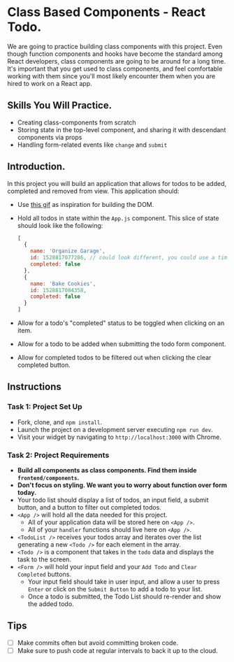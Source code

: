 # Class Based Components - React Todo.

We are going to practice building class components with this project. Even though function components and hooks have become the standard among React developers, class components are going to be around for a long time. It's important that you get used to class components, and feel comfortable working with them since you'll most likely encounter them when you are hired to work on a React app.

## Skills You Will Practice.

- Creating class-components from scratch
- Storing state in the top-level component, and sharing it with descendant components via props
- Handling form-related events like `change` and `submit`

## Introduction.

In this project you will build an application that allows for todos to be added, completed and removed from view. This application should:

- Use [this gif](./todo.gif) as inspiration for building the DOM.
- Hold all todos in state within the `App.js` component. This slice of state should look like the following:

  ```js
  [
    {
      name: 'Organize Garage',
      id: 1528817077286, // could look different, you could use a timestamp to generate it
      completed: false
    },
    {
      name: 'Bake Cookies',
      id: 1528817084358,
      completed: false
    }
  ]
  ```

- Allow for a todo's "completed" status to be toggled when clicking on an item.
- Allow for a todo to be added when submitting the todo form component.
- Allow for completed todos to be filtered out when clicking the clear completed button.

## Instructions

### Task 1: Project Set Up

- Fork, clone, and `npm install`.
- Launch the project on a development server executing `npm run dev`.
- Visit your widget by navigating to `http://localhost:3000` with Chrome.

### Task 2: Project Requirements

- **Build all components as class components. Find them inside `frontend/components`.**
- **Don't focus on styling. We want you to worry about function over form today.**
- Your todo list should display a list of todos, an input field, a submit button, and a button to filter out completed todos.
- `<App />` will hold all the data needed for this project.
  - All of your application data will be stored here on `<App />`.
  - All of your `handler` functions should live here on `<App />`.
- `<TodoList />` receives your todos array and iterates over the list generating a new `<Todo />` for each element in the array.
- `<Todo />` is a component that takes in the `todo` data and displays the task to the screen.
- `<Form />` will hold your input field and your `Add Todo` and `Clear Completed` buttons.
  - Your input field should take in user input, and allow a user to press `Enter` or click on the `Submit Button` to add a todo to your list.
  - Once a todo is submitted, the Todo List should re-render and show the added todo.

## Tips

- [ ] Make commits often but avoid committing broken code.
- [ ] Make sure to push code at regular intervals to back it up to the cloud.
